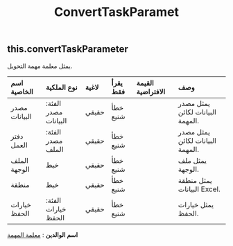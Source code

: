 ﻿---
title: ConvertTaskParamet
second_title: Aspose.Cells Cloud Documen
type: docs
url: /ar/specification/model/converttaskparameter/
description: "Aspose.Cells مواصفات النموذج السحابي: ConvertTaskParameter. تعامل بسهولة مع Excel ومستندات جداول البيانات الأخرى التي تحتوي على ميزات مثل الفتح والتوليد والتحرير والتقسيم والدمج والمقارنة والتحويل"
kwords: Excel، Office، جدول البيانات، Cloud REST API، ConvertTaskParameter
weight: 50
---
## **this.convertTaskParameter**

 يمثل معلمة مهمة التحويل.

| اسم الخاصية| نوع الملكية| لاغية| يقرأ فقط| القيمة الافتراضية| وصف|
|:- |:- |:- |:- |:- |:- |
| مصدر البيانات| الفئة: مصدر البيانات| حقيقي| خطأ شنيع|| يمثل مصدر البيانات لكائن المهمة.|
| دفتر العمل| الفئة: مصدر الملف| حقيقي| خطأ شنيع|| يمثل مصدر البيانات لكائن المهمة.|
| الملف الوجهة| خيط| حقيقي| خطأ شنيع|| يمثل ملف الوجهة.|
| منطقة| خيط| حقيقي| خطأ شنيع|| يمثل منطقة البيانات Excel.|
| خيارات الحفظ| الفئة: خيارات الحفظ| حقيقي| خطأ شنيع|| يمثل خيارات الحفظ.|

**اسم الوالدين** : [معلمة المهمة](/specification/model/taskparameter)

